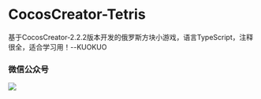 # CocosCreator-Tetris
基于CocosCreator-2.2.2版本开发的俄罗斯方块小游戏，语言TypeScript，注释很全，适合学习用！--KUOKUO

### 微信公众号
![](http://cdn.kuokuo666.com/wx-kuokuo.jpg)
